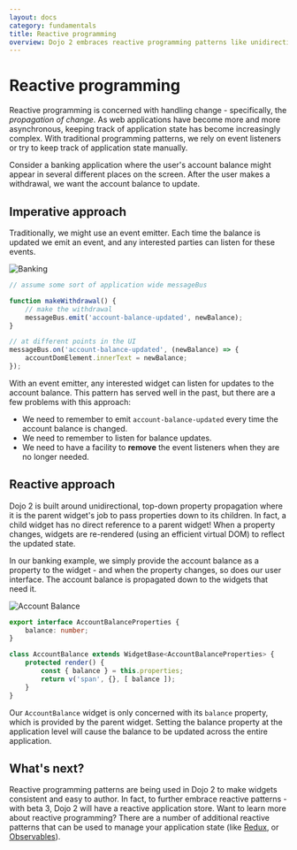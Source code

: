 ```yaml
---
layout: docs
category: fundamentals
title: Reactive programming
overview: Dojo 2 embraces reactive programming patterns like unidirectional property propagation. This article gives a high level overview of the reactive patterns in Dojo 2 and how they are different from more traditional patterns.
---
```

# Reactive programming

Reactive programming is concerned with handling change - specifically, the _propagation of change_. As web applications have become more and more asynchronous, keeping track of application state has become increasingly complex. With traditional programming patterns, we rely on event listeners or try to keep track of application state manually.

Consider a banking application where the user's account balance might appear in several different places on the screen. After the user makes a withdrawal, we want the account balance to update.

## Imperative approach

Traditionally, we might use an event emitter. Each time the balance is updated we emit an event, and any interested parties can listen for these events.

![Banking](resources/imperative.png)

```javascript
// assume some sort of application wide messageBus

function makeWithdrawal() {
    // make the withdrawal
    messageBus.emit('account-balance-updated', newBalance);
}

// at different points in the UI
messageBus.on('account-balance-updated', (newBalance) => {
    accountDomElement.innerText = newBalance;
});
```

With an event emitter, any interested widget can listen for updates to the account balance.  This pattern has served well in the past, but there are a few problems with this approach:

*   We need to remember to emit `account-balance-updated` every time the account balance is changed.
*   We need to remember to listen for balance updates.
*   We need to have a facility to **remove** the event listeners when they are no longer needed.

## Reactive approach

Dojo 2 is built around unidirectional, top-down property propagation where it is the parent widget's job to pass properties down to its children. In fact, a child widget has no direct reference to a parent widget! When a property changes, widgets are re-rendered (using an efficient virtual DOM) to reflect the updated state.

In our banking example, we simply provide the account balance as a property to the widget - and when the property changes, so does our user interface. The account balance is propagated down to the widgets that need it.

![Account Balance](resources/dojo2-reactive.png)

```typescript
export interface AccountBalanceProperties {
    balance: number;
}

class AccountBalance extends WidgetBase<AccountBalanceProperties> {
    protected render() {
        const { balance } = this.properties;
        return v('span', {}, [ balance ]);
    }
}
```

Our `AccountBalance` widget is only concerned with its `balance` property, which is provided by the parent widget.  Setting the balance property at the application level will cause the balance to be updated across the entire application.

## What's next?

Reactive programming patterns are being used in Dojo 2 to make widgets consistent and easy to author.  In fact, to further embrace reactive patterns - with beta 3, Dojo 2 will have a reactive application store. Want to learn more about reactive programming? There are a number of additional reactive patterns that can be used to manage your application state (like [Redux](http://redux.js.org/), or [Observables](http://reactivex.io/documentation/observable.html)).
